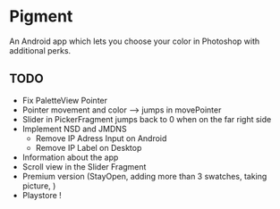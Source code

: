# Pigment
An Android app which lets you choose your color in Photoshop with additional perks.
## TODO
- Fix PaletteView Pointer
- Pointer movement and color  --> jumps in movePointer
- Slider in PickerFragment jumps back to 0 when on the far right side
- Implement NSD and JMDNS
  - Remove IP Adress Input on Android
  - Remove IP Label on Desktop
- Information about the app
- Scroll view in the Slider Fragment
- Premium version (StayOpen, adding more than 3 swatches, taking picture, )
- Playstore !
